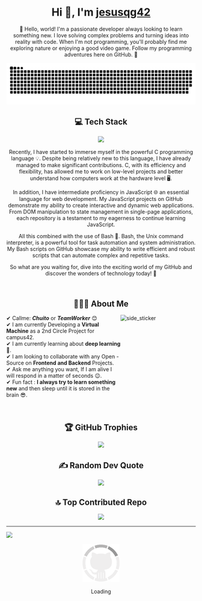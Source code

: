  <h1 align="center">Hi 👋, I'm <a href="https://100rabhcsmc.github.io/Me.io/" target="blank">
jesusqg42</a></h1>
<p align="center">💫 Hello, world! I'm a passionate developer always looking to learn something new. I love solving complex problems and turning ideas into reality with code. When I'm not programming, you'll probably find me exploring nature or enjoying a good video game. Follow my programming adventures here on GitHub. 🚀</p>

<div align="center">
  <img  src="https://github.com/1999AZZAR/1999AZZAR/blob/readme/resources/img/grid-snake.svg"
       alt="snake" /></a>
</div

<div>
    <h2 align="center">💻 Tech Stack</h2>
</div>
<p align="center">
  <a href="https://skillicons.dev">
    <img src="https://skillicons.dev/icons?i=c,js,css,html,react,git,linux,npm,vite,figma,bash,cloudflare,md,vscode&perline=14" />
  </a>
</p>

<p align="center">Recently, I have started to immerse myself in the powerful C programming language 💡. Despite being relatively new to this language, I have already managed to make significant contributions. C, with its efficiency and flexibility, has allowed me to work on low-level projects and better understand how computers work at the hardware level 🖥️.</p>

<p align="center">In addition, I have intermediate proficiency in JavaScript 🌐 an essential language for web development. My JavaScript projects on GitHub demonstrate my ability to create interactive and dynamic web applications. From DOM manipulation to state management in single-page applications, each repository is a testament to my eagerness to continue learning JavaScript.</p>

<p align="center">All this combined with the use of Bash 🐚. Bash, the Unix command interpreter, is a powerful tool for task automation and system administration. My Bash scripts on GitHub showcase my ability to write efficient and robust scripts that can automate complex and repetitive tasks.</p>

<p align="center">So what are you waiting for, dive into the exciting world of my GitHub and discover the wonders of technology today! 🎉</p>
<br>
<h2 align="center">👨🏻‍💻 About Me</h2><img align="right" width=200px height=200px alt="side_sticker" src="https://media.giphy.com/media/TEnXkcsHrP4YedChhA/giphy.gif" />

✔ Callme: ***Chuito*** or ***TeamWorker*** 😊 <br>
✔ I am currently Developing a **Virtual Machine** as a 2nd Circle Project for campus42. <br>
✔ I am currently learning about **deep learning**🥰. <br>
✔ I am looking to collaborate with any Open - Source on **Frontend and Backend** Projects. <br>
✔ Ask me anything you want, If I am alive I will respond in a matter of seconds 😉. <br>
✔ Fun fact : **I always try to learn something new** and then sleep until it is stored in the brain 😎.
<br> <br> <br>
<div align="center">
   <h2> 🏆 GitHub Trophies</h2>
   <figure> <img src="https://github-profile-trophy.vercel.app/?username=jesusqg42&theme=gruvbox&no-frame=true&no-bg=false&margin-w=4"></div>
</div>

<div align="center">
   <h2>✍️ Random Dev Quote</h2>
  <img src="https://quotes-github-readme.vercel.app/api?type=horizontal&theme=gruvbox">
</div>
<div align="center">
  <h2>🔝 Top Contributed Repo</h2>
  <img src="https://github-contributor-stats.vercel.app/api?username=jesusqg42&limit=5&theme=gruvbox&combine_all_yearly_contributions=true">
</div>

---
[![](https://visitcount.itsvg.in/api?id=jesusqg42&icon=0&color=0)](https://visitcount.itsvg.in)

<div align=center>
    <img src="https://raw.githubusercontent.com/AhmedFathyDev/AhmedFathyDev/main/GitHub.gif" alt="GitHub Octocat Logo" height="100">
    <p>Loading</p>
</div>

